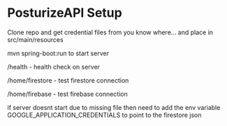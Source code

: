 # PosturizeAPI Setup
Clone repo and get credential files from you know where... and place in src/main/resources

mvn spring-boot:run to start server

/health - health check on server

/home/firestore - test firestore connection

/home/firebase - test firebase connection

if server doesnt start due to missing file then need to add the env variable GOOGLE_APPLICATION_CREDENTIALS to point to the firestore json
